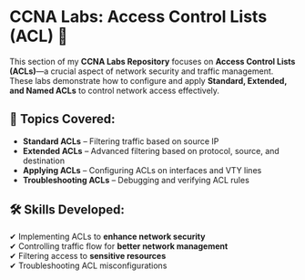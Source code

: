 # CCNA Labs: Access Control Lists (ACL) 🚀

This section of my **CCNA Labs Repository** focuses on **Access Control Lists (ACLs)**—a crucial aspect of network security and traffic management. These labs demonstrate how to configure and apply **Standard, Extended, and Named ACLs** to control network access effectively.

## 🔹 Topics Covered:
- **Standard ACLs** – Filtering traffic based on source IP  
- **Extended ACLs** – Advanced filtering based on protocol, source, and destination  
- **Applying ACLs** – Configuring ACLs on interfaces and VTY lines  
- **Troubleshooting ACLs** – Debugging and verifying ACL rules  

## 🛠️ Skills Developed:
✔ Implementing ACLs to **enhance network security**  
✔ Controlling traffic flow for **better network management**  
✔ Filtering access to **sensitive resources**  
✔ Troubleshooting ACL misconfigurations  


